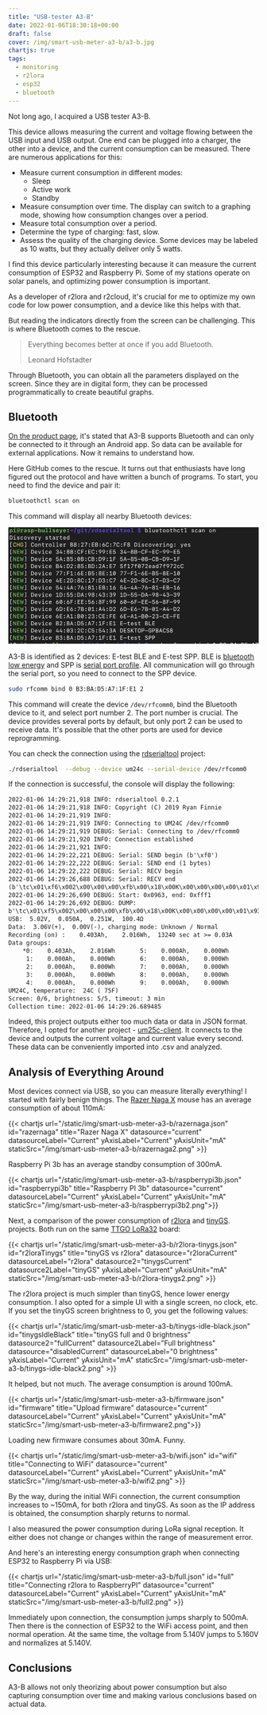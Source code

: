 ```yaml
---
title: "USB-tester A3-B"
date: 2022-01-06T18:30:18+00:00
draft: false
cover: /img/smart-usb-meter-a3-b/a3-b.jpg
chartjs: true
tags:
  - monitoring
  - r2lora
  - esp32
  - bluetooth
---
```

Not long ago, I acquired a USB tester A3-B.

This device allows measuring the current and voltage flowing between the USB input and USB output. One end can be plugged into a charger, the other into a device, and the current consumption can be measured. There are numerous applications for this:

 * Measure current consumption in different modes:
   * Sleep
   * Active work
   * Standby
 * Measure consumption over time. The display can switch to a graphing mode, showing how consumption changes over a period.
 * Measure total consumption over a period.
 * Determine the type of charging: fast, slow.
 * Assess the quality of the charging device. Some devices may be labeled as 10 watts, but they actually deliver only 5 watts.
 
I find this device particularly interesting because it can measure the current consumption of ESP32 and Raspberry Pi. Some of my stations operate on solar panels, and optimizing power consumption is important.

As a developer of r2lora and r2cloud, it's crucial for me to optimize my own code for low power consumption, and a device like this helps with that.

But reading the indicators directly from the screen can be challenging. This is where Bluetooth comes to the rescue.

> Everything becomes better at once if you add Bluetooth.
> 
> Leonard Hofstadter

Through Bluetooth, you can obtain all the parameters displayed on the screen. Since they are in digital form, they can be processed programmatically to create beautiful graphs.

## Bluetooth

[On the product page](https://www.amazon.co.uk/dp/B07DCS11GM), it's stated that A3-B supports Bluetooth and can only be connected to it through an Android app. So data can be available for external applications. Now it remains to understand how.

Here GitHub comes to the rescue. It turns out that enthusiasts have long figured out the protocol and have written a bunch of programs. To start, you need to find the device and pair it:

```bash
bluetoothctl scan on
```

This command will display all nearby Bluetooth devices:

![](/img/smart-usb-meter-a3-b/discovery.png)

A3-B is identified as 2 devices: E-test BLE and E-test SPP. BLE is [bluetooth low energy](https://en.wikipedia.org/wiki/Bluetooth_Low_Energy) and SPP is [serial port profile](https://en.wikipedia.org/wiki/List_of_Bluetooth_profiles#Serial_Port_Profile_(SPP)). All communication will go through the serial port, so you need to connect to the SPP device.

```bash
sudo rfcomm bind 0 B3:BA:D5:A7:1F:E1 2
```

This command will create the device ```/dev/rfcomm0```, bind the Bluetooth device to it, and select port number 2. The port number is crucial. The device provides several ports by default, but only port 2 can be used to receive data. It's possible that the other ports are used for device reprogramming.

You can check the connection using the [rdserialtool](https://github.com/rfinnie/rdserialtool) project:

```bash
./rdserialtool  --debug --device um24c --serial-device /dev/rfcomm0
```

If the connection is successful, the console will display the following:

```
2022-01-06 14:29:21,918 INFO: rdserialtool 0.2.1
2022-01-06 14:29:21,918 INFO: Copyright (C) 2019 Ryan Finnie
2022-01-06 14:29:21,919 INFO: 
2022-01-06 14:29:21,919 INFO: Connecting to UM24C /dev/rfcomm0
2022-01-06 14:29:21,919 DEBUG: Serial: Connecting to /dev/rfcomm0
2022-01-06 14:29:21,920 INFO: Connection established
2022-01-06 14:29:21,921 INFO: 
2022-01-06 14:29:22,221 DEBUG: Serial: SEND begin (b'\xf0')
2022-01-06 14:29:22,222 DEBUG: Serial: SEND end (1 bytes)
2022-01-06 14:29:22,222 DEBUG: Serial: RECV begin
2022-01-06 14:29:26,688 DEBUG: Serial: RECV end (b'\tc\x01\xf6\x002\x00\x00\x00\xfb\x00\x18\x00K\x00\x00\x00\x00\x01\x93\x00\x00\x07\xe0\x00\x00\x00\x00\x00\x00\x00\x00\x00\x00\x00\x00\x00\x00\x00\x00\x00\x00\x00\x00\x00\x00\x00\x00\x00\x00\x00\x00\x00\x00\x00\x00\x00\x00\x00\x00\x00\x00\x00\x00\x00\x00\x00\x00\x00\x00\x00\x00\x00\x00\x00\x00\x00\x00\x00\x00\x00\x00\x00\x00\x00\x00\x00\x00\x00\x00\x00\x00\x00\x00\x00\x00\x012\x00\x00\x00\x00\x00\x00\x01\x93\x00\x00\x07\xe0\x00\x03\x00\x003\xb8\x00\x01\x00\x03\x00\x05\x00\x00\x03\xec\x00\x00\xff\xf1')
2022-01-06 14:29:26,690 DEBUG: Start: 0x0963, end: 0xfff1
2022-01-06 14:29:26,692 DEBUG: DUMP: b'\tc\x01\xf5\x002\x00\x00\x00\xfb\x00\x18\x00K\x00\x00\x00\x00\x01\x93\x00\x00\x07\xe0\x00\x00\x00\x00\x00\x00\x00\x00\x00\x00\x00\x00\x00\x00\x00\x00\x00\x00\x00\x00\x00\x00\x00\x00\x00\x00\x00\x00\x00\x00\x00\x00\x00\x00\x00\x00\x00\x00\x00\x00\x00\x00\x00\x00\x00\x00\x00\x00\x00\x00\x00\x00\x00\x00\x00\x00\x00\x00\x00\x00\x00\x00\x00\x00\x00\x00\x00\x00\x00\x00\x00\x00\x012\x00\x00\x00\x00\x00\x00\x01\x93\x00\x00\x07\xe0\x00\x03\x00\x003\xb8\x00\x01\x00\x03\x00\x05\x00\x00\x03\xec\x00\x00\xff\xf1'
USB:  5.02V,  0.050A,  0.251W,  100.4Ω
Data:  3.06V(+),  0.00V(-), charging mode: Unknown / Normal
Recording (on) :    0.403Ah,    2.016Wh,  13240 sec at >= 0.03A
Data groups:
    *0:    0.403Ah,    2.016Wh       5:    0.000Ah,    0.000Wh
     1:    0.000Ah,    0.000Wh       6:    0.000Ah,    0.000Wh
     2:    0.000Ah,    0.000Wh       7:    0.000Ah,    0.000Wh
     3:    0.000Ah,    0.000Wh       8:    0.000Ah,    0.000Wh
     4:    0.000Ah,    0.000Wh       9:    0.000Ah,    0.000Wh
UM24C, temperature:  24C ( 75F)
Screen: 0/6, brightness: 5/5, timeout: 3 min
Collection time: 2022-01-06 14:29:26.689485
```

Indeed, this project outputs either too much data or data in JSON format. Therefore, I opted for another project - [um25c-client](https://github.com/davatorium/um25c-client). It connects to the device and outputs the current voltage and current value every second. These data can be conveniently imported into .csv and analyzed.

## Analysis of Everything Around

Most devices connect via USB, so you can measure literally everything! I started with fairly benign things. The [Razer Naga X](https://www.razer.com/gaming-mice/razer-naga-x/RZ01-03590100-R3U1) mouse has an average consumption of about 110mA:

{{< chartjs url="/static/img/smart-usb-meter-a3-b/razernaga.json" id="razernaga" title="Razer Naga X" datasource="current" datasourceLabel="Current" yAxisLabel="Current" yAxisUnit="mA" staticSrc="/img/smart-usb-meter-a3-b/razernaga2.png" >}}

Raspberry Pi 3b has an average standby consumption of 300mA.

{{< chartjs url="/static/img/smart-usb-meter-a3-b/raspberrypi3b.json" id="raspberrypi3b" title="Raspberry PI 3b" datasource="current" datasourceLabel="Current" yAxisLabel="Current" yAxisUnit="mA" staticSrc="/img/smart-usb-meter-a3-b/raspberrypi3b2.png">}}

Next, a comparison of the power consumption of [r2lora](https://github.com/dernasherbrezon/r2lora) and [tinyGS](http://tinygs.com). projects. Both run on the same [TTGO LoRa32](http://www.lilygo.cn/prod_view.aspx?TypeId=50060&Id=1326&FId=t3:50060:3) board:

{{< chartjs url="/static/img/smart-usb-meter-a3-b/r2lora-tinygs.json" id="r2loraTinygs" title="tinyGS vs r2lora" datasource="r2loraCurrent" datasourceLabel="r2lora" datasource2="tinygsCurrent" datasource2Label="tinyGS" yAxisLabel="Current" yAxisUnit="mA" staticSrc="/img/smart-usb-meter-a3-b/r2lora-tinygs2.png" >}}

The r2lora project is much simpler than tinyGS, hence lower energy consumption. I also opted for a simple UI with a single screen, no clock, etc. If you set the tinyGS screen brightness to 0, you get the following values:

{{< chartjs url="/static/img/smart-usb-meter-a3-b/tinygs-idle-black.json" id="tinygsIdleBlack" title="tinyGS full and 0 brightness" datasource2="fullCurrent" datasource2Label="Full brightness" datasource="disabledCurrent" datasourceLabel="0 brightness" yAxisLabel="Current" yAxisUnit="mA" staticSrc="/img/smart-usb-meter-a3-b/tinygs-idle-black2.png" >}}

It helped, but not much. The average consumption is around 100mA.

{{< chartjs url="/static/img/smart-usb-meter-a3-b/firmware.json" id="firmware" title="Upload firmware" datasource="current" datasourceLabel="Current" yAxisLabel="Current" yAxisUnit="mA" staticSrc="/img/smart-usb-meter-a3-b/firmware2.png">}}

Loading new firmware consumes about 30mA. Funny.

{{< chartjs url="/static/img/smart-usb-meter-a3-b/wifi.json" id="wifi" title="Connecting to WiFi" datasource="current" datasourceLabel="Current" yAxisLabel="Current" yAxisUnit="mA" staticSrc="/img/smart-usb-meter-a3-b/wifi2.png" >}}

By the way, during the initial WiFi connection, the current consumption increases to ~150mA, for both r2lora and tinyGS. As soon as the IP address is obtained, the consumption sharply returns to normal.

I also measured the power consumption during LoRa signal reception. It either does not change or changes within the range of measurement error.

And here's an interesting energy consumption graph when connecting ESP32 to Raspberry Pi via USB:

{{< chartjs url="/static/img/smart-usb-meter-a3-b/full.json" id="full" title="Connecting r2lora to RaspberryPI" datasource="current" datasourceLabel="Current" yAxisLabel="Current" yAxisUnit="mA" staticSrc="/img/smart-usb-meter-a3-b/full2.png" >}}

Immediately upon connection, the consumption jumps sharply to 500mA. Then there is the connection of ESP32 to the WiFi access point, and then normal operation. At the same time, the voltage from 5.140V jumps to 5.160V and normalizes at 5.140V.

## Conclusions
  
A3-B allows not only theorizing about power consumption but also capturing consumption over time and making various conclusions based on actual data.